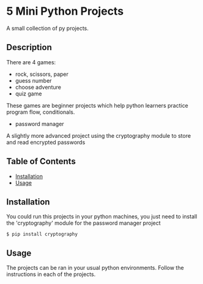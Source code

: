# 5 Mini Python Projects

A small collection of py projects.

## Description

There are 4 games:

- rock, scissors, paper
- guess number
- choose adventure
- quiz game

These games are beginner projects which help python learners practice program flow, conditionals.

- password manager

A slightly more advanced project using the cryptography module to store and read encrypted passwords

## Table of Contents

- [Installation](#installation)
- [Usage](#usage)

## Installation

You could run this projects in your python machines, you just need to install the 'cryptography' module for the password manager project

```shell
$ pip install cryptography
```

## Usage

The projects can be ran in your usual python environments. Follow the instructions in each of the projects.
